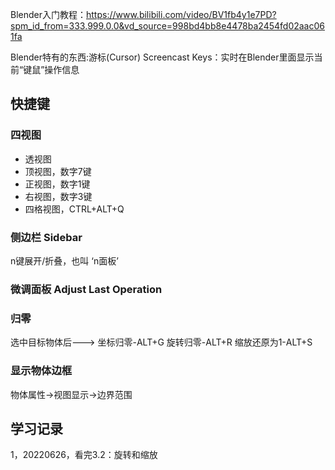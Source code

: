 Blender入门教程：https://www.bilibili.com/video/BV1fb4y1e7PD?spm_id_from=333.999.0.0&vd_source=998bd4bb8e4478ba2454fd02aac061fa


Blender特有的东西:游标(Cursor)
Screencast Keys：实时在Blender里面显示当前“键鼠”操作信息
## 快捷键
### 四视图
- 透视图
- 顶视图，数字7键
- 正视图，数字1键
- 右视图，数字3键
- 四格视图，CTRL+ALT+Q

### 侧边栏 Sidebar
n键展开/折叠，也叫 ‘n面板’

### 微调面板 Adjust Last Operation


### 归零
选中目标物体后--->
坐标归零-ALT+G
旋转归零-ALT+R
缩放还原为1-ALT+S


### 显示物体边框
物体属性->视图显示->边界范围



## 学习记录
1，20220626，看完3.2：旋转和缩放

